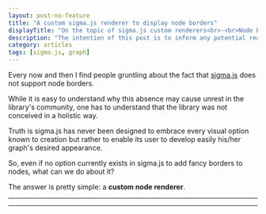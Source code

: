 ```yaml
---
layout: post-no-feature
title: "A custom sigma.js renderer to display node borders"
displayTitle: "On the topic of sigma.js custom renderers<br>-<br>Node borders"
description: "The intention of this post is to inform any potential reader about the reasons why custom sigma.js renderers are an universal solution when dealing with visual shenanigans."
category: articles
tags: [sigma.js, graph]
---
```


Every now and then I find people gruntling about the fact that [sigma.js](http://sigmajs.org/) does not support node borders.

While it is easy to understand why this absence may cause unrest in the library's community, one has to understand that the library was not conceived in a holistic way.

Truth is sigma.js has never been designed to embrace every visual option known to creation but rather to enable its user to develop easily his/her graph's desired appearance.

So, even if no option currently exists in sigma.js to add fancy borders to nodes, what can we do about it?

The answer is pretty simple: a **custom node renderer**.

---

<div class="graph"></div>

---

<script type="text/javascript" src="{{ site.url }}/assets/js/lib/sigma.min.js"></script>
<script type="text/javascript" src="{{ site.url }}/assets/js/lib/sigma.forceatlas.min.js"></script>
<script type="text/javascript">

</script>

